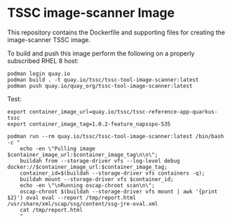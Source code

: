 # TSSC image-scanner Image

This repository contains the Dockerfile and supporting files for creating the image-scanner TSSC image.

To build and push this image perform the following on a properly subscribed RHEL 8 host:
```
podman login quay.io
podman build . -t quay.io/tssc/tssc-tool-image-scanner:latest
podman push quay.io/quay_org/tssc-tool-image-scanner:latest
```

Test:

```
export container_image_url=quay.io/tssc/tssc-reference-app-quarkus-tssc
export container_image_tag=1.0.2-feature_napsspo-535

podman run --rm quay.io/tssc/tssc-tool-image-scanner:latest /bin/bash -c "
    echo -en \"Pulling image $container_image_url:$container_image_tag\n\n\";
    buildah from --storage-driver vfs --log-level debug docker://$container_image_url:$container_image_tag;
    container_id=$(buildah --storage-driver vfs containers -q);
    buildah mount --storage-driver vfs $container_id;
    echo -en \"\nRunning oscap-chroot scan\n\";
    oscap-chroot $(buildah --storage-driver vfs mount | awk '{print $2}') oval eval --report /tmp/report.html /usr/share/xml/scap/ssg/content/ssg-jre-oval.xml
    cat /tmp/report.html
    "
```
